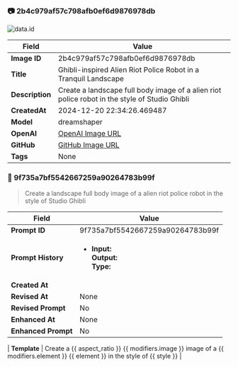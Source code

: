 

### 📷 2b4c979af57c798afb0ef6d9876978db 


![data.id](./2b4c979af57c798afb0ef6d9876978db.jpg)


| Field          | Value                                                                                                                     |
|----------------|---------------------------------------------------------------------------------------------------------------------------|
| **Image ID**             | 2b4c979af57c798afb0ef6d9876978db                                                                                                             |
| **Title**           | Ghibli-inspired Alien Riot Police Robot in a Tranquil Landscape                                                                                                       |
| **Description**           | Create a landscape full body image of a alien riot police robot in the style of Studio Ghibli                                                                                                       |
| **CreatedAt**        | 2024-12-20 22:34:26.469487                                                                                                        |
| **Model**        | dreamshaper                                                                                                        |
| **OpenAI**         | [OpenAI Image URL](http://192.168.1.85:8081/generated-images/b643997600163.png)                                                                                |
| **GitHub**         | [GitHub Image URL](https://raw.githubusercontent.com/Caneta-Silva/weeb/refs/heads/main/images/2b4c979af57c798afb0ef6d9876978db/2b4c979af57c798afb0ef6d9876978db.jpg)                                                                                |
| **Tags**       | None                                                                                                                   |

### 📜 9f735a7bf5542667259a90264783b99f

> Create a landscape full body image of a alien riot police robot in the style of Studio Ghibli

| Field          | Value                                                                                                                                                                      |
|----------------|----------------------------------------------------------------------------------------------------------------------------------------------------------------------------|
| **Prompt ID**  | 9f735a7bf5542667259a90264783b99f                                                                                                                                                            |
| **Prompt History** | <ul><li>**Input:**  <br> **Output:**  <br> **Type:** </li></ul> |
| **Created At** |                                                                                                                                                    |
| **Revised At** | None                                                                                                                                                   |
| **Revised Prompt** | No                                                                                                                                                                      |
| **Enhanced At** | None                                                                                                                                                  |
| **Enhanced Prompt** | No                                                                                                                                                                    |

| **Template**   | Create a {{ aspect_ratio }} {{ modifiers.image }} image of a {{ modifiers.element }} {{ element }} in the style of {{ style }}                                                                                                                                           |


